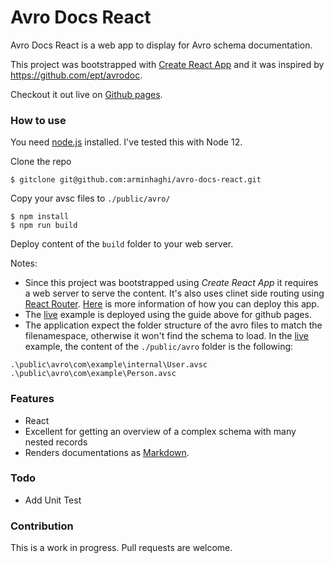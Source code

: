 # Avro Docs React

Avro Docs React is a web app to display for Avro schema documentation.

This project was bootstrapped with [Create React App](https://github.com/facebook/create-react-app) and it was inspired by https://github.com/ept/avrodoc.

Checkout it out live on [Github pages](https://arminhaghi.github.io/avro-docs-react/#/).

### How to use
You need [node.js](http://nodejs.org/) installed. I've tested this with Node 12.

Clone the repo

    $ gitclone git@github.com:arminhaghi/avro-docs-react.git

Copy your avsc files to `./public/avro/`

    $ npm install
    $ npm run build

Deploy content of the `build` folder to your web server.


Notes:
* Since this project was bootstrapped using *Create React App* it requires a web server to serve the content. It's also uses clinet side routing using [React Router](https://reactrouter.com/).
[Here](https://create-react-app.dev/docs/deployment/) is more information of how you can deploy this app.
* The [live](https://arminhaghi.github.io/avro-docs-react/#/) example is deployed using the guide above for github pages.
* The application expect the folder structure of the avro files to match the filenamespace, otherwise it won't find the schema to load. In the [live](https://arminhaghi.github.io/avro-docs-react/#/) example, the content of the `./public/avro` folder is the following:
```
.\public\avro\com\example\internal\User.avsc
.\public\avro\com\example\Person.avsc
```

### Features

* React
* Excellent for getting an overview of a complex schema with many nested records
* Renders documentations as [Markdown](http://daringfireball.net/projects/markdown/syntax).

### Todo

* Add Unit Test

### Contribution

This is a work in progress. Pull requests are welcome.
